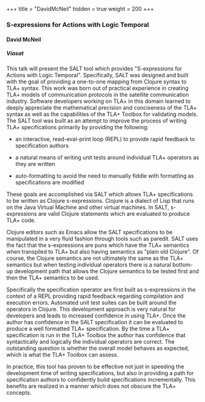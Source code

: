 +++
title = "DavidMcNeil"
hidden = true
weight = 200
+++

### S-expressions for Actions with Logic Temporal

#### David McNeil
##### Viasat

This talk will present the SALT tool which provides "S-expressions for Actions with Logic Temporal". Specifically, SALT was designed and built with the goal of providing a one-to-one mapping from Clojure syntax to TLA+ syntax. This work was born out of practical experience in creating TLA+ models of communication protocols in the satellite communication industry. Software developers working on TLA+ in this domain learned to deeply appreciate the mathematical precision and conciseness of the TLA+ syntax as well as the capabilities of the TLA+ Toolbox for validating models. The SALT tool was built as an attempt to improve the process of writing TLA+ specifications primarily by providing the following:

 * an interactive, read-eval-print loop (REPL) to provide rapid feedback to specification authors

 * a natural means of writing unit tests around individual TLA+ operators as they are written

 * auto-formatting to avoid the need to manually fiddle with formatting as specifications are modified

These goals are accomplished via SALT which allows TLA+ specifications to be written as Clojure s-expressions. Clojure is a dialect of Lisp that runs on the Java Virtual Machine and other virtual machines. In SALT, s-expressions are valid Clojure statements which are evaluated to produce TLA+ code.

Clojure editors such as Emacs allow the SALT specifications to be manipulated in a very fluid fashion through tools such as paredit. SALT uses the fact that the s-expressions are puns which have the TLA+ semantics when transpiled to TLA+ but also having semantics as "plain old Clojure". Of course, the Clojure semantics are not ultimately the same as the TLA+ semantics but when testing individual operators there is a natural bottom-up development path that allows the Clojure semantics to be tested first and then the TLA+ semantics to be used.

Specifically the specification operator are first built as s-expressions in the context of a REPL providing rapid feedback regarding compilation and execution errors. Automated unit test suites can be built around the operators in Clojure. This development approach is very natural for developers and leads to increased confidence in using TLA+. Once the author has confidence in the SALT specification it can be evaluated to produce a well formatted TLA+ specification. By the time a TLA+ specification is run in the TLA+ Toolbox the author has confidence that syntactically and logically the individual operators are correct. The outstanding question is whether the overall model behaves as expected, which is what the TLA+ Toolbox can assess.

In practice, this tool has proven to be effective not just in speeding the development time of writing specifications, but also in providing a path for specification authors to confidently build specifications incrementally. This benefits are realized in a manner which does not obscure the TLA+ concepts.


